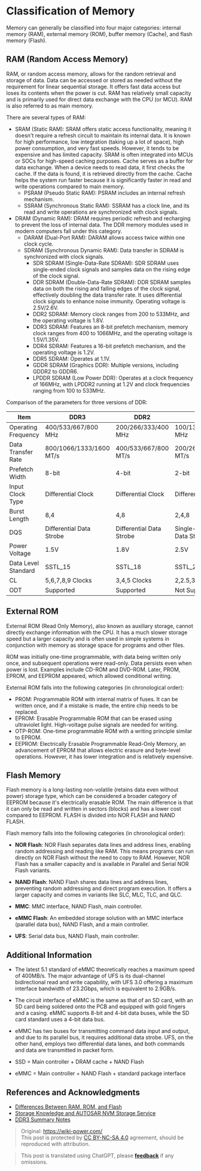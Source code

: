 # Classification of Memory

Memory can generally be classified into four major categories: internal memory (RAM), external memory (ROM), buffer memory (Cache), and flash memory (Flash).

## RAM (Random Access Memory)

RAM, or random access memory, allows for the random retrieval and storage of data. Data can be accessed or stored as needed without the requirement for linear sequential storage. It offers fast data access but loses its contents when the power is cut. RAM has relatively small capacity and is primarily used for direct data exchange with the CPU (or MCU). RAM is also referred to as main memory.

There are several types of RAM:

- SRAM (Static RAM): SRAM offers static access functionality, meaning it doesn't require a refresh circuit to maintain its internal data. It is known for high performance, low integration (taking up a lot of space), high power consumption, and very fast speeds. However, it tends to be expensive and has limited capacity. SRAM is often integrated into MCUs or SOCs for high-speed caching purposes. Cache serves as a buffer for data exchange. When a device needs to read data, it first checks the cache. If the data is found, it is retrieved directly from the cache. Cache helps the system run faster because it is significantly faster in read and write operations compared to main memory.
  - PSRAM (Pseudo Static RAM): PSRAM includes an internal refresh mechanism.
  - SSRAM (Synchronous Static RAM): SSRAM has a clock line, and its read and write operations are synchronized with clock signals.
- DRAM (Dynamic RAM): DRAM requires periodic refresh and recharging to prevent the loss of internal data. The DDR memory modules used in modern computers fall under this category.
  - DARAM (Dual-Port RAM): DARAM allows access twice within one clock cycle.
  - SDRAM (Synchronous Dynamic RAM): Data transfer in SDRAM is synchronized with clock signals.
    - SDR SDRAM (Single-Data-Rate SDRAM): SDR SDRAM uses single-ended clock signals and samples data on the rising edge of the clock signal.
    - DDR SDRAM (Double-Data-Rate SDRAM): DDR SDRAM samples data on both the rising and falling edges of the clock signal, effectively doubling the data transfer rate. It uses differential clock signals to enhance noise immunity. Operating voltage is 2.5V/2.6V.
    - DDR2 SDRAM: Memory clock ranges from 200 to 533MHz, and the operating voltage is 1.8V.
    - DDR3 SDRAM: Features an 8-bit prefetch mechanism, memory clock ranges from 400 to 1066MHz, and the operating voltage is 1.5V/1.35V.
    - DDR4 SDRAM: Features a 16-bit prefetch mechanism, and the operating voltage is 1.2V.
    - DDR5 SDRAM: Operates at 1.1V.
    - GDDR SDRAM (Graphics DDR): Multiple versions, including GDDR2 to GDDR6.
    - LPDDR SDRAM (Low Power DDR): Operates at a clock frequency of 166MHz, with LPDDR2 running at 1.2V and clock frequencies ranging from 100 to 533MHz.

Comparison of the parameters for three versions of DDR:


| Item            | DDR3                   | DDR2                | DDR                |
| --------------- | ---------------------- | ------------------- | ------------------- |
| Operating Frequency | 400/533/667/800 MHz | 200/266/333/400 MHz | 100/133/166/200 MHz |
| Data Transfer Rate  | 800/1066/1333/1600 MT/s | 400/533/667/800 MT/s | 200/266/333/400 MT/s |
| Prefetch Width      | 8-bit                 | 4-bit               | 2-bit               |
| Input Clock Type    | Differential Clock    | Differential Clock | Differential Clock |
| Burst Length        | 8,4                  | 4,8                | 2,4,8              |
| DQS                | Differential Data Strobe | Differential Data Strobe | Single-Ended Data Strobe |
| Power Voltage       | 1.5V                 | 1.8V               | 2.5V               |
| Data Level Standard | SSTL_15              | SSTL_18            | SSTL_2             |
| CL                 | 5,6,7,8,9 Clocks     | 3,4,5 Clocks       | 2,2.5,3 Clocks     |
| ODT                | Supported            | Supported           | Not Supported     |

## External ROM

External ROM (Read Only Memory), also known as auxiliary storage, cannot directly exchange information with the CPU. It has a much slower storage speed but a larger capacity and is often used in simple systems in conjunction with memory as storage space for programs and other files.

ROM was initially one-time programmable, with data being written only once, and subsequent operations were read-only. Data persists even when power is lost. Examples include CD-ROM and DVD-ROM. Later, PROM, EPROM, and EEPROM appeared, which allowed conditional writing.

External ROM falls into the following categories (in chronological order):

- PROM: Programmable ROM with internal matrix of fuses. It can be written once, and if a mistake is made, the entire chip needs to be replaced.
- EPROM: Erasable Programmable ROM that can be erased using ultraviolet light. High-voltage pulse signals are needed for writing.
- OTP-ROM: One-time programmable ROM with a writing principle similar to EPROM.
- EEPROM: Electrically Erasable Programmable Read-Only Memory, an advancement of EPROM that allows electric erasure and byte-level operations. However, it has lower integration and is relatively expensive.

## Flash Memory

Flash memory is a long-lasting non-volatile (retains data even without power) storage type, which can be considered a broader category of EEPROM because it's electrically erasable ROM. The main difference is that it can only be read and written in sectors (blocks) and has a lower cost compared to EEPROM. FLASH is divided into NOR FLASH and NAND FLASH.

Flash memory falls into the following categories (in chronological order):

- **NOR Flash**: NOR Flash separates data lines and address lines, enabling random addressing and reading like RAM. This means programs can run directly on NOR Flash without the need to copy to RAM. However, NOR Flash has a smaller capacity and is available in Parallel and Serial NOR Flash variants.

- **NAND Flash**: NAND Flash shares data lines and address lines, preventing random addressing and direct program execution. It offers a larger capacity and comes in variants like SLC, MLC, TLC, and QLC.

- **MMC**: MMC interface, NAND Flash, main controller.

- **eMMC Flash**: An embedded storage solution with an MMC interface (parallel data bus), NAND Flash, and a main controller.

- **UFS**: Serial data bus, NAND Flash, main controller.

## Additional Information

- The latest 5.1 standard of eMMC theoretically reaches a maximum speed of 400MB/s. The major advantage of UFS is its dual-channel bidirectional read and write capability, with UFS 3.0 offering a maximum interface bandwidth of 23.2Gbps, which is equivalent to 2.9GB/s.

- The circuit interface of eMMC is the same as that of an SD card, with an SD card being soldered onto the PCB and equipped with gold fingers and a casing. eMMC supports 8-bit and 4-bit data buses, while the SD card standard uses a 4-bit data bus.

- eMMC has two buses for transmitting command data input and output, and due to its parallel bus, it requires additional data strobe. UFS, on the other hand, employs two differential data lanes, and both commands and data are transmitted in packet form.

- SSD = Main controller + DRAM cache + NAND Flash
- eMMC = Main controller + NAND Flash + standard package interface

## References and Acknowledgments

- [Differences Between RAM, ROM, and Flash](https://blog.infonet.io/2021/04/04/RAM-ROM-Flash-%E5%8C%BA%E5%88%AB/)
- [Storage Knowledge and AUTOSAR NVM Storage Service](https://mp.weixin.qq.com/s/hOew2ym8SSbse5RrZ5ehcw)
- [DDR3 Summary Notes](https://mp.weixin.qq.com/s?__biz=Mzg5NDYyMzg3NQ==&mid=2247484794&idx=1&sn=b9f8acc771de990dcd941795330894d8&chksm=c01d8c96f76a0580216939860c46bf5edd289f14a306a92b60888f785e7146b7f71846eb9f46&token=203917856&lang=zh_CN#rd)

> Original: <https://wiki-power.com/>  
> This post is protected by [CC BY-NC-SA 4.0](https://creativecommons.org/licenses/by/4.0/deed.en) agreement, should be reproduced with attribution.

> This post is translated using ChatGPT, please [**feedback**](https://github.com/linyuxuanlin/Wiki_MkDocs/issues/new) if any omissions.